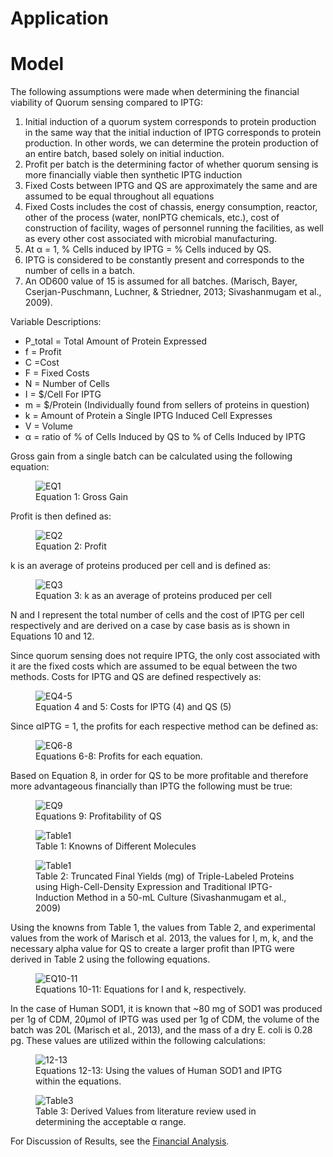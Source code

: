 # Application

# Model

The following assumptions were made when determining the financial viability of Quorum sensing compared to IPTG:
1. Initial induction of a quorum system corresponds to protein production in the same way that the initial induction of IPTG corresponds to protein production. In other words, we can determine the protein production of an entire batch, based solely on initial induction.
2.	Profit per batch is the determining factor of whether quorum sensing is more financially viable then synthetic IPTG induction
3.	Fixed Costs between IPTG and QS are approximately the same and are assumed to be equal throughout all equations
4.	Fixed Costs includes the cost of chassis, energy consumption, reactor, other of the process (water, nonIPTG chemicals, etc.), cost of construction of facility, wages of personnel running the facilities, as well as every other cost associated with microbial manufacturing.
5.	At α = 1, % Cells induced by IPTG = % Cells induced by QS.
6.	IPTG is considered to be constantly present and corresponds to the number of cells in a batch.
7.	An OD600 value of 15 is assumed for all batches. (Marisch, Bayer, Cserjan-Puschmann, Luchner, & Striedner, 2013; Sivashanmugam et al., 2009).

Variable Descriptions:
- P_total = Total Amount of Protein Expressed
- f = Profit
- C =Cost
- F = Fixed Costs
- N = Number of Cells
- I = $/Cell For IPTG
- m = $/Protein (Individually found from sellers of proteins in question)
- k = Amount of Protein a Single IPTG Induced Cell Expresses
- V = Volume
- α = ratio of % of Cells Induced by QS to % of Cells Induced by IPTG

Gross gain from a single batch can be calculated using the following equation:

<figure>
	<img src="images/Modeling/EQ1.png" alt="EQ1">
	<figcaption> Equation 1: Gross Gain </figcaption>
</figure>

Profit is then defined as:

<figure>
	<img src="images/Modeling/EQ2.png" alt="EQ2">
	<figcaption> Equation 2: Profit </figcaption>
</figure>

k is an average of proteins produced per cell and is defined as:

<figure>
	<img src="images/Modeling/EQ3.png" alt="EQ3">
	<figcaption> Equation 3: k as an average of proteins produced per cell </figcaption>
</figure>

N and I represent the total number of cells and the cost of IPTG per cell respectively and are derived on a case by case basis as is shown in Equations 10 and 12.

Since quorum sensing does not require IPTG, the only cost associated with it are the fixed costs which are assumed to be equal between the two methods. Costs for IPTG and QS are defined respectively as: 

<figure>
	<img src="images/Modeling/EQ4-5.png" alt="EQ4-5">
	<figcaption> Equation 4 and 5: Costs for IPTG (4) and QS (5) </figcaption>
</figure>

Since αIPTG = 1, the profits for each respective method can be defined as:

<figure>
	<img src="images/Modeling/EQ6-8.png" alt="EQ6-8">
	<figcaption> Equations 6-8: Profits for each equation.</figcaption>
</figure>

Based on Equation 8, in order for QS to be more profitable and therefore more advantageous financially than IPTG the following must be true:

<figure>
	<img src="images/Modeling/EQ9.png" alt="EQ9">
	<figcaption> Equations 9: Profitability of QS</figcaption>
</figure>

<figure>
	<img src="images/Modeling/Table1.png" alt="Table1">
	<figcaption>Table 1: Knowns of Different Molecules</figcaption>
</figure>


<figure>
	<img src="images/Modeling/Table2.png" alt="Table1">
	<figcaption>Table 2: Truncated Final Yields (mg) of Triple-Labeled Proteins using High-Cell-Density Expression and Traditional IPTG-Induction Method in a 50-mL Culture (Sivashanmugam et al., 2009)</figcaption>
</figure>

Using the knowns from Table 1, the values from Table 2, and experimental values from the work of Marisch et al. 2013, the values for I, m, k, and the necessary alpha value for QS to create a larger profit than IPTG were derived in Table 2 using the following equations.

<figure>
	<img src="images/Modeling/EQ10-11.png" alt="EQ10-11">
	<figcaption>Equations 10-11: Equations for I and k, respectively. </figcaption>
</figure>

In the case of Human SOD1, it is known that ~80 mg of SOD1 was produced per 1g of CDM, 20μmol of IPTG was used per 1g of CDM, the volume of the batch was 20L (Marisch et al., 2013), and the mass of a dry E. coli is 0.28 pg. These values are utilized within the following calculations:

<figure>
	<img src="images/Modeling/EQ12-13.png" alt="12-13">
	<figcaption>Equations 12-13: Using the values of Human SOD1 and IPTG within the equations. </figcaption>
</figure>

<figure>
	<img src="images/Modeling/Table3.png" alt="Table3">
	<figcaption>Table 3: Derived Values from literature review used in determining the acceptable α range. </figcaption>
</figure>

For Discussion of Results, see the <a href="/Human_Practices.html" target="_blank">Financial Analysis</a>. 
